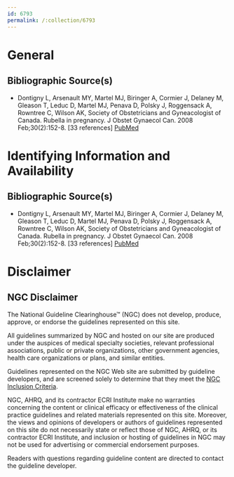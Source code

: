 ```yaml
---
id: 6793
permalink: /:collection/6793
---
```


# General

## Bibliographic Source(s)

- Dontigny L, Arsenault MY, Martel MJ, Biringer A, Cormier J, Delaney M, Gleason T, Leduc D, Martel MJ, Penava D, Polsky J, Roggensack A, Rowntree C, Wilson AK, Society of Obstetricians and Gyneacologist of Canada. Rubella in pregnancy. J Obstet Gynaecol Can. 2008 Feb;30(2):152-8. [33 references] [ PubMed ](http://www.ncbi.nlm.nih.gov/entrez/query.fcgi?cmd=Retrieve&db=pubmed&dopt=Abstract&list_uids=18254998)

# Identifying Information and Availability

## Bibliographic Source(s)

- Dontigny L, Arsenault MY, Martel MJ, Biringer A, Cormier J, Delaney M, Gleason T, Leduc D, Martel MJ, Penava D, Polsky J, Roggensack A, Rowntree C, Wilson AK, Society of Obstetricians and Gyneacologist of Canada. Rubella in pregnancy. J Obstet Gynaecol Can. 2008 Feb;30(2):152-8. [33 references] [ PubMed ](http://www.ncbi.nlm.nih.gov/entrez/query.fcgi?cmd=Retrieve&db=pubmed&dopt=Abstract&list_uids=18254998)

# Disclaimer

## NGC Disclaimer

The National Guideline Clearinghouse™ (NGC) does not develop, produce, approve, or endorse the guidelines represented on this site.

All guidelines summarized by NGC and hosted on our site are produced under the auspices of medical specialty societies, relevant professional associations, public or private organizations, other government agencies, health care organizations or plans, and similar entities.

Guidelines represented on the NGC Web site are submitted by guideline developers, and are screened solely to determine that they meet the [NGC Inclusion Criteria](/help-and-about/summaries/inclusion-criteria).

NGC, AHRQ, and its contractor ECRI Institute make no warranties concerning the content or clinical efficacy or effectiveness of the clinical practice guidelines and related materials represented on this site. Moreover, the views and opinions of developers or authors of guidelines represented on this site do not necessarily state or reflect those of NGC, AHRQ, or its contractor ECRI Institute, and inclusion or hosting of guidelines in NGC may not be used for advertising or commercial endorsement purposes.

Readers with questions regarding guideline content are directed to contact the guideline developer.

